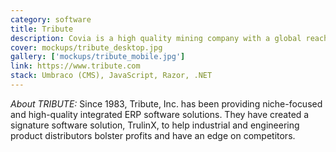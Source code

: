 ```yaml
---
category: software
title: Tribute
description: Covia is a high quality mining company with a global reach.
cover: mockups/tribute_desktop.jpg
gallery: ['mockups/tribute_mobile.jpg']
link: https://www.tribute.com
stack: Umbraco (CMS), JavaScript, Razor, .NET
---
```


_About TRIBUTE:_ Since 1983, Tribute, Inc. has been providing niche-focused and high-quality integrated ERP software solutions. They have created a signature software solution, TrulinX, to help industrial and engineering product distributors bolster profits and have an edge on competitors.

